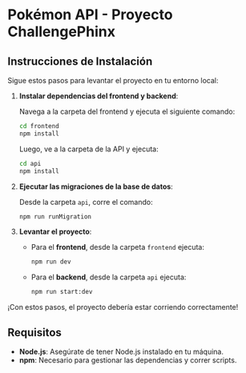# Pokémon API - Proyecto ChallengePhinx

## Instrucciones de Instalación

Sigue estos pasos para levantar el proyecto en tu entorno local:

1. **Instalar dependencias del frontend y backend**:

   Navega a la carpeta del frontend y ejecuta el siguiente comando:

   ```bash
   cd frontend
   npm install
   ```

   Luego, ve a la carpeta de la API y ejecuta:

   ```bash
   cd api
   npm install
   ```

2. **Ejecutar las migraciones de la base de datos**:

   Desde la carpeta `api`, corre el comando:

   ```bash
   npm run runMigration
   ```

3. **Levantar el proyecto**:

   - Para el **frontend**, desde la carpeta `frontend` ejecuta:

     ```bash
     npm run dev
     ```

   - Para el **backend**, desde la carpeta `api` ejecuta:

     ```bash
     npm run start:dev
     ```

¡Con estos pasos, el proyecto debería estar corriendo correctamente!

## Requisitos

- **Node.js**: Asegúrate de tener Node.js instalado en tu máquina.
- **npm**: Necesario para gestionar las dependencias y correr scripts.
